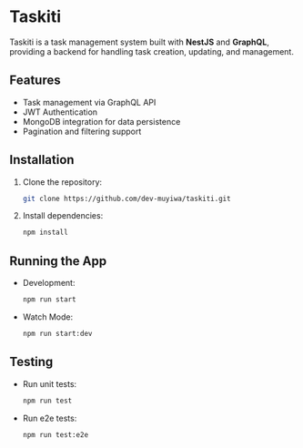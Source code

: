 # Taskiti

Taskiti is a task management system built with **NestJS** and **GraphQL**, providing a backend for handling task creation, updating, and management.

## Features
- Task management via GraphQL API
- JWT Authentication
- MongoDB integration for data persistence
- Pagination and filtering support

## Installation
1. Clone the repository:
   ```bash
   git clone https://github.com/dev-muyiwa/taskiti.git
   ```
2. Install dependencies:
   ```bash
   npm install
   ```

## Running the App
- Development:
   ```bash
   npm run start
   ```
- Watch Mode:
   ```bash
   npm run start:dev
   ```

## Testing
- Run unit tests:
   ```bash
   npm run test
   ```
- Run e2e tests:
   ```bash
   npm run test:e2e
   ```
